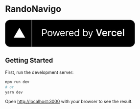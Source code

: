 # RandoNavigo

[<img src="public/images/powered-by-vercel.svg">](https://vercel.com/?utm_source=rando-navigo&utm_campaign=oss)

## Getting Started

First, run the development server:

```bash
npm run dev
# or
yarn dev
```

Open [http://localhost:3000](http://localhost:3000) with your browser to see the result.

